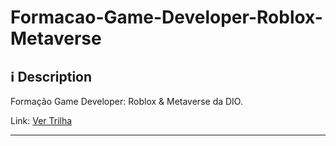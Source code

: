 # Formacao-Game-Developer-Roblox-Metaverse

## ℹ️ Description

Formação Game Developer: Roblox &amp; Metaverse da DIO. <br>

Link: [Ver Trilha]([https://zejsneto.github.io/Dynamic-Digital-Clock/](https://web.dio.me/track/formacao-game-developer-roblox))

---
<!--
## 👁️‍🗨️ Preview
<p align="center" >
  <img width="100%" src="/repository-assets/gif01.gif" />
</p>

---

## 🛠️ **Technologies**

![HTML](https://img.shields.io/badge/-HTML-05122A?style=flat&logo=HTML5)&nbsp;
![CSS](https://img.shields.io/badge/-CSS-05122A?style=flat&logo=CSS3&logoColor=1572B6)&nbsp;
![JavaScript](https://img.shields.io/badge/-JavaScript-05122A?style=flat&logo=javascript)&nbsp;

---

## 📃 Credits to Larissa Kich

![YouTubeChannel](https://img.shields.io/badge/--05122A?style=flat&logo=youtube)&nbsp;
[Channel](https://www.youtube.com/@larissakich)<br>
![YouTubeVideo](https://img.shields.io/badge/--05122A?style=flat&logo=youtube)&nbsp;
[Tutorial Video](https://www.youtube.com/watch?v=GK0ok3ZCXwM&ab_channel=LarissaKich)<br>
-->

